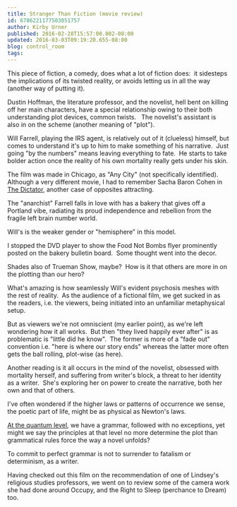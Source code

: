 ```yaml
---
title: Stranger Than Fiction (movie review)
id: 6786221177503851757
author: Kirby Urner
published: 2016-02-28T15:57:00.002-08:00
updated: 2016-03-03T09:19:20.655-08:00
blog: control_room
tags: 
---
```


This piece of fiction, a comedy, does what a lot of fiction does:  it sidesteps the implications of its twisted reality, or avoids letting us in all the way (another way of putting it).

Dustin Hoffman, the literature professor, and the novelist, hell bent on killing off her main characters, have a special relationship owing to their both understanding plot devices, common twists.   The novelist's assistant is also in on the scheme (another meaning of "plot").

Will Farrell, playing the IRS agent, is relatively out of it (clueless) himself, but comes to understand it's up to him to make something of his narrative.  Just going "by the numbers" means leaving everything to fate.  He starts to take bolder action once the reality of his own mortality really gets under his skin.

The film was made in Chicago, as "Any City" (not specifically identified).  Although a very different movie, I had to remember Sacha Baron Cohen in [The Dictator](http://worldgame.blogspot.com/2012/06/our-week-in-indy.html), another case of opposites attracting.

The "anarchist" Farrell falls in love with has a bakery that gives off a Portland vibe, radiating its proud independence and rebellion from the fragile left brain number world.

Will's is the weaker gender or "hemisphere" in this model.

I stopped the DVD player to show the Food Not Bombs flyer prominently posted on the bakery bulletin board.  Some thought went into the decor.

Shades also of Trueman Show, maybe?  How is it that others are more in on the plotting than our hero?

What's amazing is how seamlessly Will's evident psychosis meshes with the rest of reality.  As the audience of a fictional film, we get sucked in as the readers, i.e. the viewers, being initiated into an unfamiliar metaphysical setup.

But as viewers we're not omniscient (my earlier point), as we're left wondering how it all works.  But then "they lived happily ever after" is as problematic is "little did he know".  The former is more of a "fade out" convention i.e. "here is where our story ends" whereas the latter more often gets the ball rolling, plot-wise (as here).

Another reading is it all occurs in the mind of the novelist, obsessed with mortality herself, and suffering from writer's block, a threat to her identity as a writer.  She's exploring her on power to create the narrative, both her own and that of others.

I've often wondered if the higher laws or patterns of occurrence we sense, the poetic part of life, might be as physical as Newton's laws.

[At the quantum level](http://mybizmo.blogspot.com/2005/11/physics-emergent-isepp-lecture.html), we have a grammar, followed with no exceptions, yet might we say the principles at that level no more determine the plot than grammatical rules force the way a novel unfolds?

To commit to perfect grammar is not to surrender to fatalism or determinism, as a writer.

Having checked out this film on the recommendation of one of Lindsey's religious studies professors, we went on to review some of the camera work she had done around Occupy, and the Right to Sleep (perchance to Dream) too.